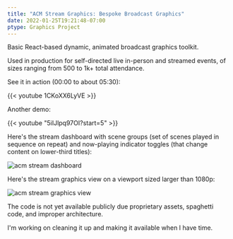 ```yaml
---
title: "ACM Stream Graphics: Bespoke Broadcast Graphics"
date: 2022-01-25T19:21:48-07:00
ptype: Graphics Project
---
```


Basic React-based dynamic, animated broadcast graphics toolkit.

Used in production for self-directed live in-person and streamed events, of sizes ranging from 500 to 1k+ total attendance.

See it in action (00:00 to about 05:30):

{{< youtube 1CKoXX6LyVE >}}

Another demo:

{{< youtube "5iIJlpq97OI?start=5" >}}

Here's the stream dashboard with scene groups (set of scenes played in sequence on repeat) and now-playing indicator toggles (that change content on lower-third titles):

![acm stream dashboard](/project-images/acm-stream-graphics-dashboard.png)

Here's the stream graphics view on a viewport sized larger than 1080p:

![acm stream graphics view](/project-images/acm-stream-graphics-view.png)

The code is not yet available publicly due proprietary assets, spaghetti code, and improper architecture.

I'm working on cleaning it up and making it available when I have time.